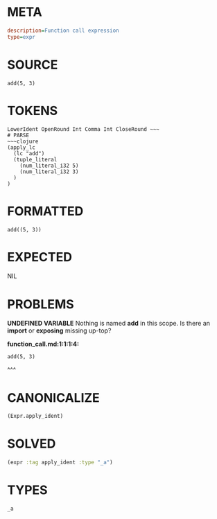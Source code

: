 # META
~~~ini
description=Function call expression
type=expr
~~~
# SOURCE
~~~roc
add(5, 3)
~~~
# TOKENS
~~~text
LowerIdent OpenRound Int Comma Int CloseRound ~~~
# PARSE
~~~clojure
(apply_lc
  (lc "add")
  (tuple_literal
    (num_literal_i32 5)
    (num_literal_i32 3)
  )
)
~~~
# FORMATTED
~~~roc
add((5, 3))
~~~
# EXPECTED
NIL
# PROBLEMS
**UNDEFINED VARIABLE**
Nothing is named **add** in this scope.
Is there an **import** or **exposing** missing up-top?

**function_call.md:1:1:1:4:**
```roc
add(5, 3)
```
^^^


# CANONICALIZE
~~~clojure
(Expr.apply_ident)
~~~
# SOLVED
~~~clojure
(expr :tag apply_ident :type "_a")
~~~
# TYPES
~~~roc
_a
~~~
